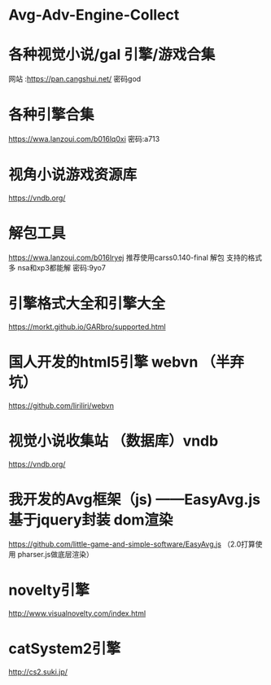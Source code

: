 # Avg-Adv-Engine-Collect
# 各种视觉小说/gal 引擎/游戏合集
网站 :https://pan.cangshui.net/
密码god
# 各种引擎合集
https://wwa.lanzoui.com/b016lq0xi
密码:a713
# 视角小说游戏资源库
https://vndb.org/
# 解包工具
https://wwa.lanzoui.com/b016lryej 推荐使用carss0.140-final 解包 支持的格式多 nsa和xp3都能解
密码:9yo7
# 引擎格式大全和引擎大全
https://morkt.github.io/GARbro/supported.html
# 国人开发的html5引擎 webvn （半弃坑）
https://github.com/liriliri/webvn
# 视觉小说收集站 （数据库）vndb
https://vndb.org/
# 我开发的Avg框架（js) ——EasyAvg.js 基于jquery封装 dom渲染
https://github.com/little-game-and-simple-software/EasyAvg.js
（2.0打算使用 pharser.js做底层渲染）
# novelty引擎
http://www.visualnovelty.com/index.html
# catSystem2引擎
http://cs2.suki.jp/
